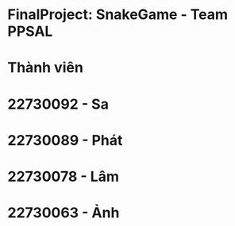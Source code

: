 #       FinalProject: SnakeGame - Team PPSAL 
#                 Thành viên
#                22730092 - Sa
#                22730089 - Phát
#                22730078 - Lâm
#                22730063 - Ảnh
